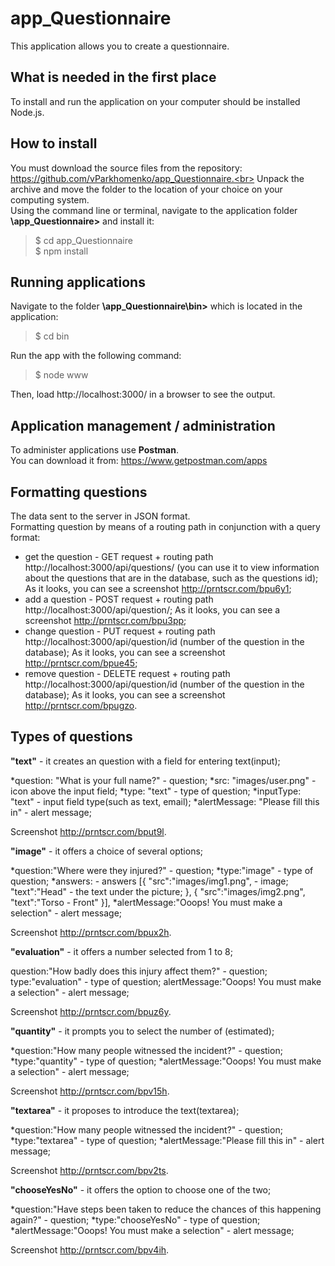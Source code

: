 # app_Questionnaire
 This application allows you to create a questionnaire.

## What is needed in the first place
 To install and run the application on your computer should be installed Node.js.

## How to install
 You must download the source files from the repository: https://github.com/vParkhomenko/app_Questionnaire.<br>
 Unpack the archive and move the folder to the location of your choice on your computing system.<br>
 Using the command line or terminal, navigate to the application folder **\app_Questionnaire>** and install it:<br> 
 >$ cd app_Questionnaire<br>
 >$ npm install
 
## Running applications
 Navigate to the folder **\app_Questionnaire\bin>** which is located in the application: <br>
 >$ cd bin<br>
 
 Run the app with the following command:<br>
 >$ node www<br>
 
 Then, load http://localhost:3000/ in a browser to see the output.
 
## Application management / administration
To administer applications use **Postman**.<br>
You can download it from: https://www.getpostman.com/apps

## Formatting questions
The data sent to the server in JSON format.<br>
Formatting question by means of a routing path in conjunction with a query format:<br>
* get the question - GET request + routing path http://localhost:3000/api/questions/ (you can use it to view information about the questions that are in the database, such as the questions id);
  As it looks, you can see a screenshot http://prntscr.com/bpu6y1;
* add a question - POST request + routing path http://localhost:3000/api/question/;
  As it looks, you can see a screenshot http://prntscr.com/bpu3pp;
* change  question - PUT request + routing path http://localhost:3000/api/question/id (number of the question in the database);
  As it looks, you can see a screenshot http://prntscr.com/bpue45;
* remove question - DELETE request + routing path http://localhost:3000/api/question/id (number of the question in the database);
As it looks, you can see a screenshot http://prntscr.com/bpugzo.

## Types of questions
**"text"** - it creates an question with a field for entering text(input);

*question: "What is your full name?" - question;
*src: "images/user.png" - icon above the input field;
*type: "text" - type of question;
*inputType: "text" - input field type(such as text, email);
*alertMessage: "Please fill this in" - alert message;

Screenshot http://prntscr.com/bput9l.

**"image"** - it offers a choice of several options;

*question:"Where were they injured?" - question;
*type:"image" - type of question;
*answers: - answers
            [{
            "src":"images/img1.png", - image;
            "text":"Head" - the text under the picture;
            },
            {
            "src":"images/img2.png",
            "text":"Torso - Front"
            }],
*alertMessage:"Ooops! You must make a selection" - alert message;

Screenshot http://prntscr.com/bpux2h.

**"evaluation"** - it offers a number selected from 1 to 8;

question:"How badly does this injury affect them?" - question;
type:"evaluation" - type of question;
alertMessage:"Ooops! You must make a selection" - alert message;

Screenshot http://prntscr.com/bpuz6y.

**"quantity"** - it prompts you to select the number of (estimated);

*question:"How many people witnessed the incident?" - question;
*type:"quantity" - type of question;
*alertMessage:"Ooops! You must make a selection" - alert message;

Screenshot http://prntscr.com/bpv15h.

**"textarea"** - it proposes to introduce the text(textarea);

*question:"How many people witnessed the incident?" - question;
*type:"textarea" - type of question;
*alertMessage:"Please fill this in" - alert message;

Screenshot http://prntscr.com/bpv2ts.

**"chooseYesNo"** - it offers the option to choose one of the two;

*question:"Have steps been taken to reduce the chances of this happening again?" - question;
*type:"chooseYesNo" - type of question;
*alertMessage:"Ooops! You must make a selection" - alert message;

Screenshot http://prntscr.com/bpv4ih.



